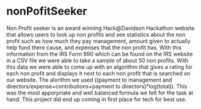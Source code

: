 # nonPofitSeeker
Non Profit seeker is an award winning Hack@Davidson Hackathon website that allows users to look up non profits and see statistics about the non profit
such as how much they pay management, amount given to actually help fund there cause, and expenses that the non profit has. With this information
from the IRS Form 990 which can be found on the IRS website in a CSV file we were able to take a sample of about 50 non profits. With this data we
were able to come up with an algorithm that gives a rating for each non profit and displays it next to each non profit that is searched on our website. The 
alorithm we used ((payment to management and directors/expense+contributions+payment to directors)*log(total)). This was the most apporpriate and well 
balanced formula we felt for the task at hand. This project did end up coming in first place for tech for best use.
